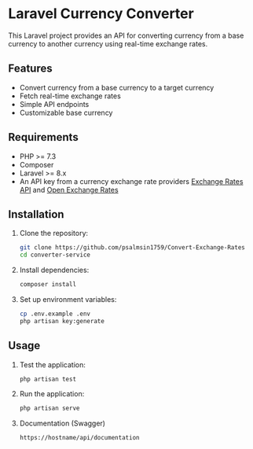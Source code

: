 # Laravel Currency Converter

This Laravel project provides an API for converting currency from a base currency to another currency using real-time exchange rates.

## Features

-   Convert currency from a base currency to a target currency
-   Fetch real-time exchange rates
-   Simple API endpoints
-   Customizable base currency

## Requirements

-   PHP >= 7.3
-   Composer
-   Laravel >= 8.x
-   An API key from a currency exchange rate providers [Exchange Rates API](https://exchangeratesapi.io/) and [Open Exchange Rates](https://openexchangerates.org/)

## Installation

1. Clone the repository:

    ```bash
    git clone https://github.com/psalmsin1759/Convert-Exchange-Rates
    cd converter-service

    ```

2. Install dependencies:

    ```bash
    composer install

    ```

3. Set up environment variables:
    ```bash
    cp .env.example .env
    php artisan key:generate
    ```

## Usage

1. Test the application:

    ```bash
    php artisan test

    ```

2. Run the application:

    ```bash
    php artisan serve

    ```

3. Documentation (Swagger)

    ```bash
    https://hostname/api/documentation
    ```

```

```
